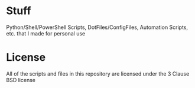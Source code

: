 # Stuff
 Python/Shell/PowerShell Scripts, DotFiles/ConfigFiles, Automation Scripts, etc. that I made for personal use

# License
All of the scripts and files in this repository are licensed under the 3 Clause BSD license
